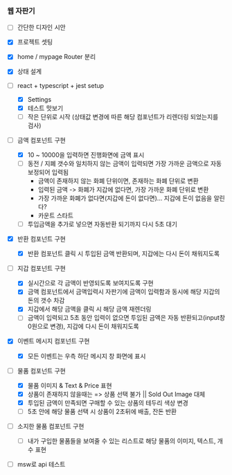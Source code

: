 ### 웹 자판기

- [ ] 간단한 디자인 시안

- [x] 프로젝트 셋팅

- [x] home / mypage Router 분리

- [x] 상태 설계

- [ ] react + typescript + jest setup

  - [x] Settings
  - [x] 테스트 맛보기
  - [ ] 작은 단위로 시작 (상태값 변경에 따른 해당 컴포넌트가 리렌더링 되었는지를 검사)

- [ ] 금액 컴포넌트 구현

  - [x] 10 ~ 10000을 입력하면 진행화면에 금액 표시
  - [ ] 동전 / 지폐 갯수와 일치하지 않는 금액이 입력되면 가장 가까운 금액으로 자동보정되어 입력됨
    - 금액이 존재하지 않는 화폐 단위이면, 존재하는 화폐 단위로 변환
    - 입력된 금액 -> 화폐가 지갑에 없다면, 가장 가까운 화폐 단위로 변환
    - 가장 가까운 화폐가 없다면(지갑에 돈이 없다면)... 지갑에 돈이 없음을 알린다?
    - 카운트 스타트
  - [ ] 투입금액을 추가로 넣으면 자동반환 되기까지 다시 5초 대기

- [x] 반환 컴포넌트 구현

  - [x] 반환 컴포넌트 클릭 시 투입된 금액 반환되며, 지갑에는 다시 돈이 채워지도록

- [ ] 지갑 컴포넌트 구현

  - [x] 실시간으로 각 금액이 반영되도록 보여지도록 구현
  - [x] 금액 컴포넌트에서 금액입력시 자판기에 금액이 입력함과 동시에 해당 지갑의 돈의 갯수 차감
  - [x] 지갑에서 해당 금액을 클릭 시 해당 금액 재렌더링
  - [ ] 금액이 입력되고 5초 동안 입력이 없으면 투입된 금액은 자동 반환되고(input창 0원으로 변경), 지갑에 다시 돈이 채워지도록

- [x] 이벤트 메시지 컴포넌트 구현

  - [x] 모든 이벤트는 우측 하단 메시지 창 화면에 표시

- [ ] 물품 컴포넌트 구현

  - [x] 물품 이미지 & Text & Price 표현
  - [x] 상품이 존재하지 않을때는 => 상품 선택 불가 || Sold Out Image 대체
  - [x] 투입된 금액이 만족되면 구매할 수 있는 상품의 테두리 색상 변경
  - [ ] 5초 안에 해당 물품 선택 시 상품이 2초뒤에 배출, 잔돈 반환

- [ ] 소지한 물품 컴포넌트 구현

  - [ ] 내가 구입한 물품들을 보여줄 수 있는 리스트로 해당 물품의 이미지, 텍스트, 개수 표현

- [ ] msw로 api 테스트
